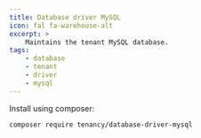 ```yaml
---
title: Database driver MySQL
icon: fal fa-warehouse-alt
excerpt: >
    Maintains the tenant MySQL database.
tags:
    - database
    - tenant
    - driver
    - mysql
---
```

Install using composer:

```bash
composer require tenancy/database-driver-mysql
```

